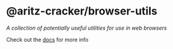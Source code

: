 # @aritz-cracker/browser-utils

_A collection of potentially useful utilities for use in web browsers_

Check out the [docs](https://docs.aritzcracker.ca/npm/@aritz-cracker/browser-utils/modules.html) for more info
